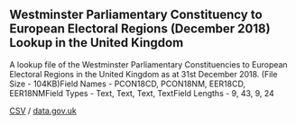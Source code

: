 ## Westminster Parliamentary Constituency to European Electoral Regions (December 2018) Lookup in the United Kingdom

A lookup file of the Westminster Parliamentary Constituencies to European Electoral Regions in the United Kingdom as at 31st December 2018. (File Size - 104KB)Field Names - PCON18CD, PCON18NM, EER18CD, EER18NMField Types - Text, Text, Text, TextField Lengths - 9, 43, 9, 24

[CSV](../csv/113.csv) / [data.gov.uk](https://data.gov.uk/dataset/e2401789-e072-44ff-972c-d734d23e613c/westminster-parliamentary-constituency-to-european-electoral-regions-december-2018-lookup-in-the-united-kingdom)

